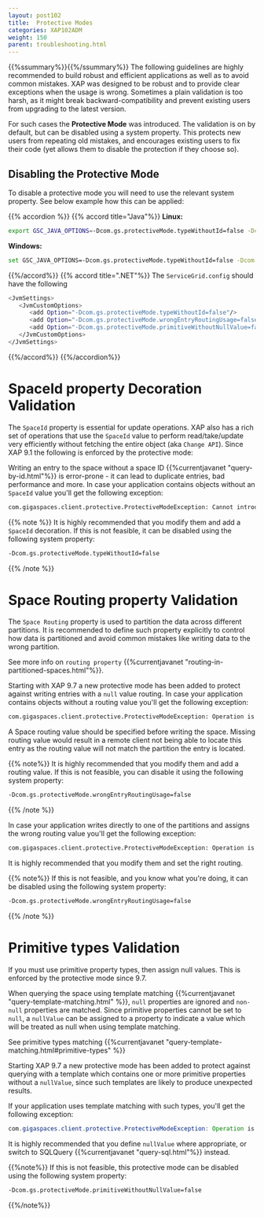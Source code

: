 ```yaml
---
layout: post102
title:  Protective Modes
categories: XAP102ADM
weight: 150
parent: troubleshooting.html
---
```


{{%ssummary%}}{{%/ssummary%}}
The following guidelines are highly recommended to build robust and efficient applications as well as to avoid common mistakes. XAP was designed to be robust and to provide clear exceptions when the usage is wrong. Sometimes a plain validation is too harsh, as it might break backward-compatibility and prevent existing users from upgrading to the latest version. 

For such cases the **Protective Mode** was introduced. The validation is on by default, but can be disabled using a system property. This protects new users from repeating old mistakes, and encourages existing users to fix their code (yet allows them to disable the protection if they choose so).

## Disabling the Protective Mode
To disable a protective mode you will need to use the relevant system property. See below example how this can be applied:

{{% accordion  %}}
{{% accord title="Java"%}}
**Linux:**
```bash
export GSC_JAVA_OPTIONS=-Dcom.gs.protectiveMode.typeWithoutId=false -Dcom.gs.protectiveMode.wrongEntryRoutingUsage=false -Dcom.gs.protectiveMode.primitiveWithoutNullValue=false
```

**Windows:**
```bash
set GSC_JAVA_OPTIONS=-Dcom.gs.protectiveMode.typeWithoutId=false -Dcom.gs.protectiveMode.wrongEntryRoutingUsage=false -Dcom.gs.protectiveMode.primitiveWithoutNullValue=false
```
{{%/accord%}}
{{% accord title=".NET"%}}
The `ServiceGrid.config` should have the following
```bash
<JvmSettings>
   <JvmCustomOptions>
      <add Option="-Dcom.gs.protectiveMode.typeWithoutId=false"/>
      <add Option="-Dcom.gs.protectiveMode.wrongEntryRoutingUsage=false"/>
      <add Option="-Dcom.gs.protectiveMode.primitiveWithoutNullValue=false"/>
   </JvmCustomOptions>
</JvmSettings>
```
{{%/accord%}}
{{%/accordion%}}

# SpaceId property Decoration Validation

The `SpaceId` property is essential for update operations. XAP also has a rich set of operations that use the `SpaceId` value to perform read/take/update very efficiently without fetching the entire object (aka `Change API`).  Since XAP 9.1 the following is enforced by the protective mode:

Writing an entry to the space without a space ID {{%currentjavanet "query-by-id.html"%}} is error-prone - it can lead to duplicate entries, bad performance and more. In case your application contains objects without an `SpaceId` value you'll get the following exception:

```bash
com.gigaspaces.client.protective.ProtectiveModeException: Cannot introduce a type named 'MyClass' without an id property defined...
```

{{% note %}}
It is highly recommended that you modify them and add a `SpaceId` decoration. If this is not feasible, it can be disabled using the following system property:
```bash
-Dcom.gs.protectiveMode.typeWithoutId=false
```
{{% /note %}}


# Space Routing property Validation

The `Space Routing` property is used to partition the data across different partitions. It is recommended to define such property explicitly to control how data is partitioned and avoid common mistakes like writing data to the wrong partition.

See more info on `routing property` {{%currentjavanet "routing-in-partitioned-spaces.html"%}}.

Starting with XAP 9.7 a new protective mode has been added to protect against writing entries with a `null` value routing. In case your application contains objects without a routing value you'll get the following exception:

```bash
com.gigaspaces.client.protective.ProtectiveModeException: Operation is rejected - no routing value provided when writing an entry of type `MyClass` in a partitioned space.
```

A Space routing value should be specified before writing the space. Missing routing value would result in a remote client not being able to locate this entry as the routing value will not match the partition the entry is located.

{{% note%}}
It is highly recommended that you modify them and add a routing value. If this is not feasible, you can disable it using the following system property:

```bash
-Dcom.gs.protectiveMode.wrongEntryRoutingUsage=false
```
{{% /note %}}

In case your application writes directly to one of the partitions and assigns the wrong routing value you'll get the following exception:

```bash
com.gigaspaces.client.protective.ProtectiveModeException: Operation is rejected - the routing value in the written entry of type 'MyClass' does not match this space partition id. The value within the entry's routing property named 'symbol' is 100 which matches partition id 1 while current partition id is 2...
```

It is highly recommended that you modify them and set the right routing.

{{% note%}}
If this is not feasible, and you know what you're doing, it can be disabled using the following system property: 
```bash
-Dcom.gs.protectiveMode.wrongEntryRoutingUsage=false
```
{{% /note %}}


# Primitive types Validation

If you must use primitive property types, then assign null values. This is enforced by the protective mode since 9.7.

When querying the space using template matching {{%currentjavanet "query-template-matching.html" %}}, `null` properties are ignored and `non-null` properties are matched. Since primitive properties cannot be set to `null`, a `nullValue` can be assigned to a property to indicate a value which will be treated as null when using template matching.

See primitive types matching {{%currentjavanet "query-template-matching.html#primitive-types" %}}

Starting XAP 9.7 a new protective mode has been added to protect against querying with a template which contains one or more primitive properties without a `nullValue`, since such templates are likely to produce unexpected results. 

If your application uses template matching with such types, you'll get the following exception:

```java
com.gigaspaces.client.protective.ProtectiveModeException: Operation is rejected - template matching on type MyClass is illegal because it has primitive properties without null value: id (int)...
```


It is highly recommended that you define `nullValue` where appropriate, or switch to SQLQuery {{%currentjavanet "query-sql.html"%}} instead.

{{%note%}}
If this is not feasible, this protective mode can be disabled using the following system property: 
```bash
-Dcom.gs.protectiveMode.primitiveWithoutNullValue=false
```
{{%/note%}}

